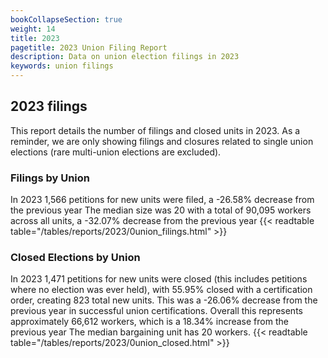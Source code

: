 ```yaml
---
bookCollapseSection: true
weight: 14
title: 2023
pagetitle: 2023 Union Filing Report
description: Data on union election filings in 2023
keywords: union filings
---
```


## 2023 filings

This report details the number of filings and closed units in 2023. As a reminder, we are only showing filings and closures related to single union elections (rare multi-union elections are excluded).

### Filings by Union
In 2023 1,566 petitions for new units were filed, a -26.58% decrease from the previous year The median size was 20 with a total of 90,095 workers across all units, a -32.07% decrease from the previous year
{{< readtable table="/tables/reports/2023/0union_filings.html" >}}

### Closed Elections by Union
In 2023 1,471 petitions for new units were closed (this includes petitions where no election was ever held), with 55.95% closed with a certification order, creating 823 total new units. This was a -26.06% decrease from the previous year in successful union certifications. Overall this represents approximately 66,612 workers, which is a 18.34% increase from the previous year The median bargaining unit has 20 workers.
{{< readtable table="/tables/reports/2023/0union_closed.html" >}}
